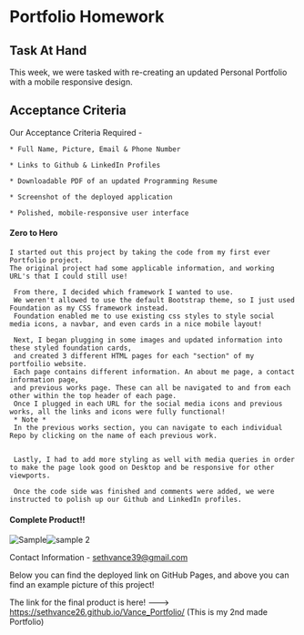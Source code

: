 # Portfolio Homework

## Task At Hand

This week, we were tasked with re-creating an updated Personal Portfolio with a mobile responsive design. 

## Acceptance Criteria 

Our Acceptance Criteria Required - 
    
    * Full Name, Picture, Email & Phone Number 

    * Links to Github & LinkedIn Profiles

    * Downloadable PDF of an updated Programming Resume

    * Screenshot of the deployed application

    * Polished, mobile-responsive user interface

#### Zero to Hero

    I started out this project by taking the code from my first ever Portfolio project.
    The original project had some applicable information, and working URL's that I could still use!
    
     From there, I decided which framework I wanted to use. 
     We weren't allowed to use the default Bootstrap theme, so I just used Foundation as my CSS framework instead.
     Foundation enabled me to use existing css styles to style social media icons, a navbar, and even cards in a nice mobile layout!

     Next, I began plugging in some images and updated information into these styled foundation cards, 
     and created 3 different HTML pages for each "section" of my portfoilio website. 
     Each page contains different information. An about me page, a contact information page, 
     and previous works page. These can all be navigated to and from each other within the top header of each page. 
     Once I plugged in each URL for the social media icons and previous works, all the links and icons were fully functional! 
     * Note * 
     In the previous works section, you can navigate to each individual Repo by clicking on the name of each previous work. 


     Lastly, I had to add more styling as well with media queries in order to make the page look good on Desktop and be responsive for other viewports. 

     Once the code side was finished and comments were added, we were instructed to polish up our Github and LinkedIn profiles.



#### Complete Product!!

![Sample](https://user-images.githubusercontent.com/76290048/115134678-3bd15f80-9fe0-11eb-9d45-89fb445c5cca.PNG)![sample 2](https://user-images.githubusercontent.com/76290048/115134679-3e33b980-9fe0-11eb-8a07-2708374dd8e8.PNG)



Contact Information - sethvance39@gmail.com

Below you can find the deployed link on GitHub Pages, and above you can find an example picture of this project! 

The link for the final product is here! ---> https://sethvance26.github.io/Vance_Portfolio/
(This is my 2nd made Portfolio)



